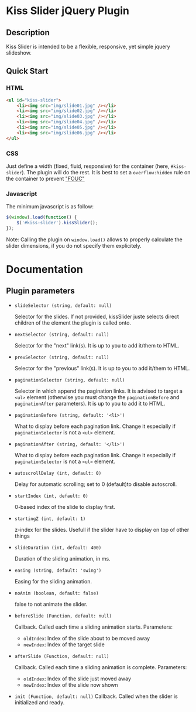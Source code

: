 # Kiss Slider jQuery Plugin

## Description

Kiss Slider is intended to be a flexible, responsive, yet simple jquery slideshow.

## Quick Start

### HTML
```html
<ul id="kiss-slider">
	<li><img src="img/slide01.jpg" /></li>
	<li><img src="img/slide02.jpg" /></li>
	<li><img src="img/slide03.jpg" /></li>
	<li><img src="img/slide04.jpg" /></li>
	<li><img src="img/slide05.jpg" /></li>
	<li><img src="img/slide06.jpg" /></li>
</ul>
```

### CSS

Just define a width (fixed, fluid, responsive) for the container (here, `#kiss-slider`). The plugin will do the rest.
It is best to set a `overflow:hidden` rule on the container to prevent ["FOUC"](https://en.wikipedia.org/wiki/Flash_of_unstyled_content)

### Javascript

The minimum javascript is as follow:

```js
$(window).load(function() {
	$('#kiss-slider').kissSlider();
});
```
Note: Calling the plugin on `window.load()` allows to properly calculate the slider dimensions, if you do not specify them explicitely.

# Documentation

## Plugin parameters

* `slideSelector (string, default: null)`

	Selector for the slides. If not provided, kissSlider juste selects direct children of the element the plugin is called onto.

* `nextSelector (string, default: null)`

	Selector for the "next" link(s). It is up to you to add it/them to HTML.

* `prevSelector (string, default: null)`

	Selector for the "previous" link(s). It is up to you to add it/them to HTML.

* `paginationSelector (string, default: null)`

	Selector in which append the pagination links. It is advised to target a `<ul>` element (otherwise you must change the `paginationBefore` and `paginationAfter` parameters).
	It is up to you to add it to HTML.

* `paginationBefore (string, default: '<li>')`

	What to display before each pagination link. Change it especially if `paginationSelector` is not a `<ul>` element.

* `paginationAfter (string, default: '</li>')`

	What to display before each pagination link. Change it especially if `paginationSelector` is not a `<ul>` element.

* `autoscrollDelay (int, default: 0)`

	Delay for automatic scrolling; set to 0 (default)to disable autoscroll.

* `startIndex (int, default: 0)`

	0-based index of the slide to display first.

* `startingZ (int, default: 1)`

	z-index for the slides. Usefull if the slider have to display on top of other things

* `slideDuration (int, default: 400)`

	Duration of the sliding animation, in ms.

* `easing (string, default: 'swing')`

	Easing for the sliding animation.

* `noAnim (boolean, default: false)`

	false to not animate the slider.

* `beforeSlide (Function, default: null)`

	Callback. Called each time a sliding animation starts.
	Parameters:
	* `oldIndex`: Index of the slide about to be moved away
	* `newIndex`: Index of the target slide

* `afterSlide (Function, default: null)`

	Callback. Called each time a sliding animation is complete.
	Parameters:
	* `oldIndex`: Index of the slide just moved away
	* `newIndex`: Index of the slide now shown

* `init (Function, default: null)`
	Callback. Called when the slider is initialized and ready.

